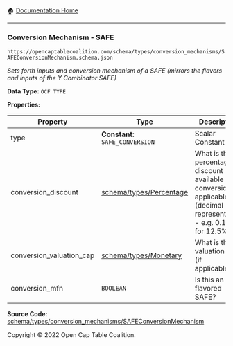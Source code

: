 :house: [Documentation Home](/README.md)

---

### Conversion Mechanism - SAFE

`https://opencaptablecoalition.com/schema/types/conversion_mechanisms/SAFEConversionMechanism.schema.json`

_Sets forth inputs and conversion mechanism of a SAFE (mirrors the flavors and inputs of the Y Combinator SAFE)_

**Data Type:** `OCF TYPE`

**Properties:**

| Property                 | Type                                                        | Description                                                                                                               | Required   |
| ------------------------ | ----------------------------------------------------------- | ------------------------------------------------------------------------------------------------------------------------- | ---------- |
| type                     | **Constant:** `SAFE_CONVERSION`                             | Scalar Constant                                                                                                           | `REQUIRED` |
| conversion_discount      | [schema/types/Percentage](/docs/schema/types/Percentage.md) | What is the percentage discount available upon conversion, if applicable? (decimal representation - e.g. 0.125 for 12.5%) | -          |
| conversion_valuation_cap | [schema/types/Monetary](/docs/schema/types/Monetary.md)     | What is the valuation cap (if applicable)?                                                                                | -          |
| conversion_mfn           | `BOOLEAN`                                                   | Is this an MFN flavored SAFE?                                                                                             | -          |

**Source Code:** [schema/types/conversion_mechanisms/SAFEConversionMechanism](/schema/types/conversion_mechanisms/SAFEConversionMechanism.schema.json)

Copyright © 2022 Open Cap Table Coalition.

